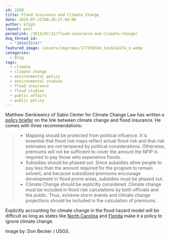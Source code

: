 ```yaml
---
id: 2298
title: Flood Insurance and Climate Change
date: 2015-07-21T08:26:27-04:00
author: k3jph
layout: post
permalink: /2015/07/21/flood-insurance-and-climate-change/
dsq_thread_id:
  - "3954535747"
featured_image: /assets/img/news/177378324_1ec42a417a_o.webp
categories:
  - Blog
tags:
  - climate
  - climate change
  - environmental policy
  - environmental studies
  - flood insurance
  - flood studies
  - public affairs
  - public policy
---
```

Matthew Sienkiewicz of Sabin Center for Climate Change Law has written a [policy briefer](http://web.law.columbia.edu/sites/default/files/microsites/climate-change/adaptationhandbook_floodinsurancechapter.pdf) on the link between climate change and flood insurance.  He comes with three recommendations:

> * Mapping should be protected from political influence. It is essential that flood risk maps reflect actual flood risk and that risk estimates are not tempered by political considerations. Otherwise, premiums will not be sufficient to cover the amount the NFIP is required to pay those who experience floods.
> * Subsidies should be phased out. Since subsidies allow people to pay less than the amount required for the program to remain solvent, and because subsidized premiums encourage development in flood prone areas, subsidies must be phased out.
> * Climate Change should be explicitly considered. Climate change must be included in flood risk calculations by both officials and the public. Thus, extreme storm events and climate change projections should be included in the calculation of premiums.

Explicitly accounting for climate change in the flood hazard model will be difficult as long as states like [North Carolina](http://www.washingtonpost.com/business/economy/ncs-outer-banks-got-a-scary-forecast-about-climate-change-so/2014/06/24/0042cf96-f6f3-11e3-a3a5-42be35962a52_story.html) and [Florida](http://www.miamiherald.com/news/state/florida/article12983720.html) make it a policy to ignore climate change.

Image by: Don Becker / USGS.
